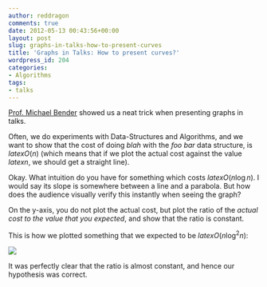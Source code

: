 ```yaml
---
author: reddragon
comments: true
date: 2012-05-13 00:43:56+00:00
layout: post
slug: graphs-in-talks-how-to-present-curves
title: 'Graphs in Talks: How to present curves?'
wordpress_id: 204
categories:
- Algorithms
tags:
- talks
---
```


[Prof. Michael Bender](http://www.cs.sunysb.edu/~bender/) showed us a neat trick when presenting graphs in talks.

Often, we do experiments with Data-Structures and Algorithms, and we want to show that the cost of doing _blah_ with the _foo bar_ data structure, is $latex O(n)$ (which means that if we plot the actual cost against the value $latex n$, we should get a straight line).

Okay. What intuition do you have for something which costs $latex O(n\log{n})$. I would say its slope is somewhere between a line and a parabola. But how does the audience visually verify this instantly when seeing the graph?

On the y-axis, you do not plot the actual cost, but plot the ratio of the _actual cost to the value that you expected_, and show that the ratio is constant.

This is how we plotted something that we expected to be $latex O(n\log^2{n})$:

[![](http://blog.gaurav.im/wp-content/uploads/2012/05/moves-300x225.png)](http://blog.gaurav.im/wp-content/uploads/2012/05/moves.png)

It was perfectly clear that the ratio is almost constant, and hence our hypothesis was correct.
